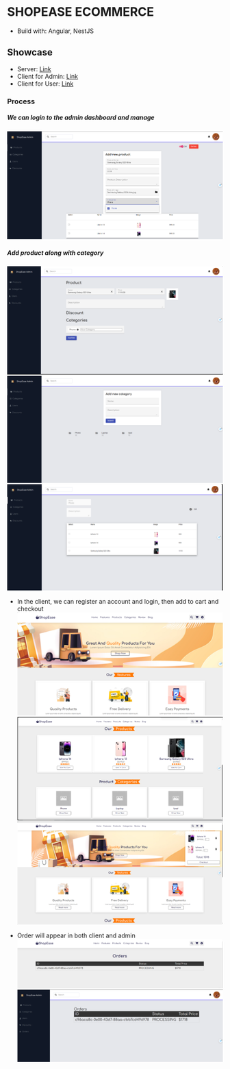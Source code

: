 # SHOPEASE ECOMMERCE

- Build with: Angular, NestJS

## Showcase

- Server: [Link](https://github.com/minercreepmc/product-catalog)
- Client for Admin: [Link](https://github.com/minercreepmc/shop-ease-dashboard)
- Client for User: [Link](https://github.com/minercreepmc/shop-ease-client)

### Process

##### We can login to the admin dashboard and manage 
![](./assets/image1.png)
##### Add product along with category
![](./assets/image2.png)
![](./assets/image3.png)
![](./assets/image4.png)



- In the client, we can register an account and login, then add to cart and checkout
![](./assets/image5.png)
![](./assets/image6.png)
![](./assets/image7.png)

- Order will appear in both client and admin
![](./assets/image8.png)
![](./assets/image9.png)







